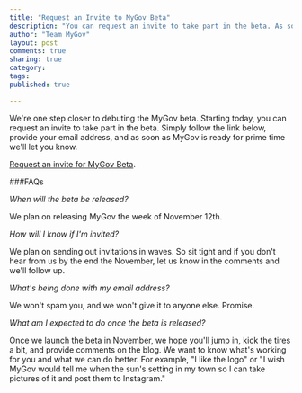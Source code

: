 ```yaml
---
title: "Request an Invite to MyGov Beta"
description: "You can request an invite to take part in the beta. As soon as MyGov is ready for prime time we'll let you know."
author: "Team MyGov"
layout: post
comments: true
sharing: true
category: 
tags: 
published: true

---
```


We're one step closer to debuting the MyGov beta. Starting today, you can request an invite to take part in the beta. Simply follow the link below, provide your email address, and as soon as MyGov is ready for prime time we'll let you know.

[Request an invite for MyGov Beta](http://bit.ly/mygovlincoln).

<!-- more -->

###FAQs

*When will the beta be released?*

We plan on releasing MyGov the week of November 12th.

*How will I know if I'm invited?*

We plan on sending out invitations in waves. So sit tight and if you don't hear from us by the end the November, let us know in the comments and we'll follow up.

*What's being done with my email address?*

We won't spam you, and we won't give it to anyone else. Promise.

*What am I expected to do once the beta is released?*

Once we launch the beta in November, we hope you'll jump in, kick the tires a bit, and provide comments on the blog. We want to know what's working for you and what we can do better. For example, "I like the logo" or "I wish MyGov would tell me when the sun's setting in my town so I can take pictures of it and post them to Instagram."